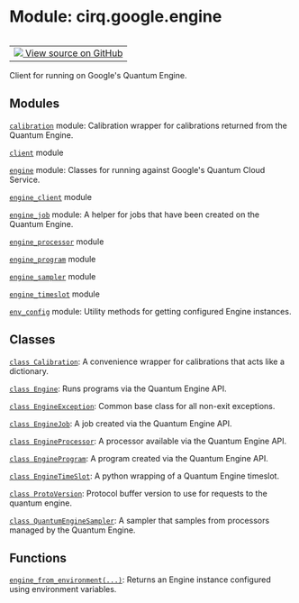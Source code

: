 <div itemscope itemtype="http://developers.google.com/ReferenceObject">
<meta itemprop="name" content="cirq.google.engine" />
<meta itemprop="path" content="Stable" />
</div>

# Module: cirq.google.engine

<!-- Insert buttons and diff -->

<table class="tfo-notebook-buttons tfo-api" align="left">

<td>
  <a target="_blank" href="https://github.com/quantumlib/cirq/tree/master/cirq/google/engine/__init__.py">
    <img src="https://www.tensorflow.org/images/GitHub-Mark-32px.png" />
    View source on GitHub
  </a>
</td>
</table>



Client for running on Google's Quantum Engine.



## Modules

[`calibration`](../../cirq/google/engine/calibration.md) module: Calibration wrapper for calibrations returned from the Quantum Engine.

[`client`](../../cirq/google/engine/client.md) module

[`engine`](../../cirq/google/engine/engine.md) module: Classes for running against Google's Quantum Cloud Service.

[`engine_client`](../../cirq/google/engine/engine_client.md) module

[`engine_job`](../../cirq/google/engine/engine_job.md) module: A helper for jobs that have been created on the Quantum Engine.

[`engine_processor`](../../cirq/google/engine/engine_processor.md) module

[`engine_program`](../../cirq/google/engine/engine_program.md) module

[`engine_sampler`](../../cirq/google/engine/engine_sampler.md) module

[`engine_timeslot`](../../cirq/google/engine/engine_timeslot.md) module

[`env_config`](../../cirq/google/engine/env_config.md) module: Utility methods for getting configured Engine instances.

## Classes

[`class Calibration`](../../cirq/google/Calibration.md): A convenience wrapper for calibrations that acts like a dictionary.

[`class Engine`](../../cirq/google/Engine.md): Runs programs via the Quantum Engine API.

[`class EngineException`](../../cirq/google/engine/EngineException.md): Common base class for all non-exit exceptions.

[`class EngineJob`](../../cirq/google/EngineJob.md): A job created via the Quantum Engine API.

[`class EngineProcessor`](../../cirq/google/EngineProcessor.md): A processor available via the Quantum Engine API.

[`class EngineProgram`](../../cirq/google/EngineProgram.md): A program created via the Quantum Engine API.

[`class EngineTimeSlot`](../../cirq/google/EngineTimeSlot.md): A python wrapping of a Quantum Engine timeslot.

[`class ProtoVersion`](../../cirq/google/ProtoVersion.md): Protocol buffer version to use for requests to the quantum engine.

[`class QuantumEngineSampler`](../../cirq/google/QuantumEngineSampler.md): A sampler that samples from processors managed by the Quantum Engine.

## Functions

[`engine_from_environment(...)`](../../cirq/google/engine_from_environment.md): Returns an Engine instance configured using environment variables.

